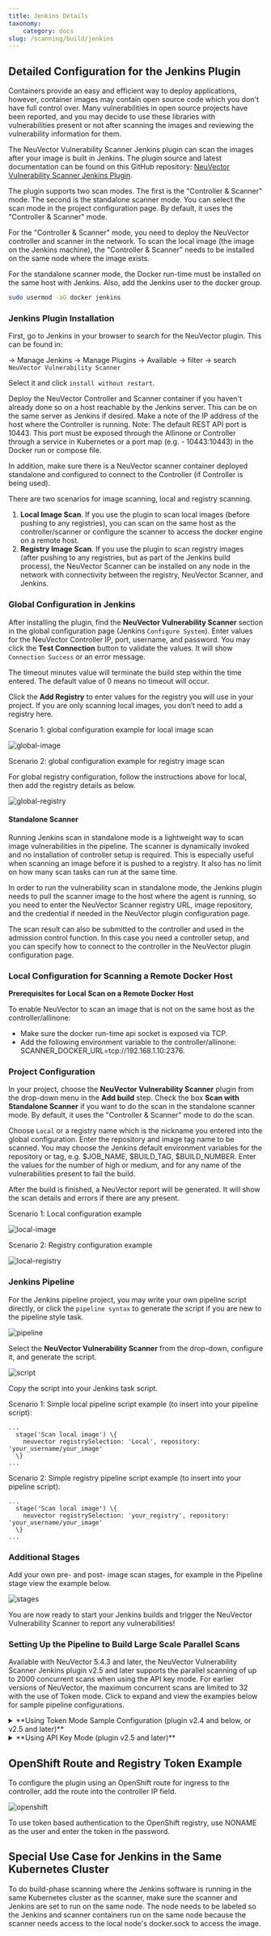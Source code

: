 ```yaml
---
title: Jenkins Details
taxonomy:
    category: docs
slug: /scanning/build/jenkins
---
```


## Detailed Configuration for the Jenkins Plugin

Containers provide an easy and efficient way to deploy applications, however, container images may contain open source code which you don't have full control over. Many vulnerabilities in open source projects have been reported, and you may decide to use these libraries with vulnerabilities present or not after scanning the images and reviewing the vulnerability information for them.

The NeuVector Vulnerability Scanner Jenkins plugin can scan the images after your image is built in Jenkins. The plugin source and latest documentation can be found on this GitHub repository: [NeuVector Vulnerability Scanner Jenkins Plugin](https://github.com/jenkinsci/neuvector-vulnerability-scanner-plugin).

The plugin supports two scan modes. The first is the "Controller & Scanner" mode. The second is the standalone scanner mode. You can select the scan mode in the project configuration page. By default, it uses the "Controller & Scanner" mode.

For the "Controller & Scanner" mode, you need to deploy the NeuVector controller and scanner in the network. To scan the local image (the image on the Jenkins machine), the "Controller & Scanner" needs to be installed on the same node where the image exists.

For the standalone scanner mode, the Docker run-time must be installed on the same host with Jenkins. Also, add the Jenkins user to the docker group.

```bash
sudo usermod -aG docker jenkins
```

### Jenkins Plugin Installation

First, go to Jenkins in your browser to search for the NeuVector plugin. This can be found in:

-&gt; Manage Jenkins -&gt; Manage Plugins -&gt; Available -&gt; filter -&gt; search `NeuVector Vulnerability Scanner`

Select it and click `install without restart`.

Deploy the NeuVector Controller and Scanner container if you haven't already done so on a host reachable by the Jenkins server. This can be on the same server as Jenkins if desired. Make a note of the IP address of the host where the Controller is running. Note: The default REST API port is 10443. This port must be exposed through the Allinone or Controller through a service in Kubernetes or a port map (e.g. - 10443:10443) in the Docker run or compose file.

In addition, make sure there is a NeuVector scanner container deployed standalone and configured to connect to the Controller (if Controller is being used).

There are two scenarios for image scanning, local and registry scanning.

1. <strong>Local Image Scan</strong>. If you use the plugin to scan local images (before pushing to any registries), you can scan on the same host as the controller/scanner or configure the scanner to access the docker engine on a remote host.
1. <strong>Registry Image Scan</strong>. If you use the plugin to scan registry images (after pushing to any registries, but as part of the Jenkins build process), the NeuVector Scanner can be installed on any node in the network with connectivity between the registry, NeuVector Scanner, and Jenkins.

### Global Configuration in Jenkins

After installing the plugin, find the **NeuVector Vulnerability Scanner** section in the global configuration page (Jenkins `Configure System`). Enter values for the NeuVector Controller IP, port, username, and password. You may click the **Test Connection** button to validate the values. It will show `Connection Success` or an error message.

The timeout minutes value will terminate the build step within the time entered. The default value of 0 means no timeout will occur.

Click the **Add Registry** to enter values for the registry you will use in your project. If you are only scanning local images, you don’t need to add a registry here.

Scenario 1: global configuration example for local image scan

![global-image](jenkins1a.png)

Scenario 2: global configuration example for registry image scan

For global registry configuration, follow the instructions above for local, then add the registry details as below.

![global-registry](registry_console.png)

#### Standalone Scanner

Running Jenkins scan in standalone mode is a lightweight way to scan image vulnerabilities in the pipeline. The scanner is dynamically invoked and no installation of controller setup is required. This is especially useful when scanning an image before it is pushed to a registry. It also has no limit on how many scan tasks can run at the same time.

In order to run the vulnerability scan in standalone mode, the Jenkins plugin needs to pull the scanner image to the host where the agent is running, so you need to enter the NeuVector Scanner registry URL, image repository, and the credential if needed in the NeuVector plugin configuration page.

The scan result can also be submitted to the controller and used in the admission control function. In this case you need a controller setup, and you can specify how to connect to the controller in the NeuVector plugin configuration page.

### Local Configuration for Scanning a Remote Docker Host

<strong>Prerequisites for Local Scan on a Remote Docker Host</strong>

To enable NeuVector to scan an image that is not on the same host as the controller/allinone:

+ Make sure the docker run-time api socket is exposed via TCP.
+ Add the following environment variable to the controller/allinone: SCANNER_DOCKER_URL=tcp://192.168.1.10:2376.

### Project Configuration

In your project, choose the **NeuVector Vulnerability Scanner** plugin from the drop-down menu in the **Add build** step. Check the box **Scan with Standalone Scanner** if you want to do the scan in the standalone scanner mode. By default, it uses the "Controller & Scanner" mode to do the scan.

Choose `Local` or a registry name which is the nickname you entered into the global configuration. Enter the repository and image tag name to be scanned. You may choose the Jenkins default environment variables for the repository or tag, e.g. $JOB_NAME, $BUILD_TAG, $BUILD_NUMBER. Enter the values for the number of high or medium, and for any name of the vulnerabilities present to fail the build.

After the build is finished, a NeuVector report will be generated. It will show the scan details and errors if there are any present.

Scenario 1: Local configuration example

![local-image](jenkins_local.png)

Scenario 2: Registry configuration example

![local-registry](jenkins_registry.png)

### Jenkins Pipeline

For the Jenkins pipeline project, you may write your own pipeline script directly, or click the `pipeline syntax` to generate the script if you are new to the pipeline style task.

![pipeline](jenkins5a.png)

Select the **NeuVector Vulnerability Scanner** from the drop-down, configure it, and generate the script.

![script](jenkins6a.png)

Copy the script into your Jenkins task script.

Scenario 1: Simple local pipeline script example (to insert into your pipeline script):

```shell
...
  stage('Scan local image') \{
    neuvector registrySelection: 'Local', repository: 'your_username/your_image'
  \}
...
```

Scenario 2: Simple registry pipeline script example (to insert into your pipeline script):

```shell
...
  stage('Scan local image') \{
    neuvector registrySelection: 'your_registry', repository: 'your_username/your_image'
  \}
...
```

### Additional Stages

Add your own pre- and post- image scan stages, for example in the Pipeline stage view the example below.

![stages](jenkins7a.png)

You are now ready to start your Jenkins builds and trigger the NeuVector Vulnerability Scanner to report any vulnerabilities!

### Setting Up the Pipeline to Build Large Scale Parallel Scans

Available with NeuVector 5.4.3 and later, the NeuVector Vulnerability Scanner Jenkins plugin v2.5 and later supports the parallel scanning of up to 2000 concurrent scans when using the API key mode. For earlier versions of NeuVector, the maximum concurrent scans are limited to 32 with the use of Token mode. Click to expand and view the examples below for sample pipeline configurations.

<details>
<summary> **Using Token Mode Sample Configuration (plugin v2.4 and below, or v2.5 and later)** </summary>
```shell
pipeline {
    agent any
    environment {
        REPO_NAME = 'your repo'
        REGISTRY_SELECTION = 'your registry'
        CONTROLLER = 'your controller'
        MAX_CONCURRENT_SCANS = 32
    }
    stages {
        stage('Parallel Vulnerability Scanning') {
            steps {
                script {
                    // There is a limit of 250 tags per list (by Jenkins) 
                    TAGS_LIST_PART1 = ["your tags"...]
                    TAGS_LIST_PART2 = ["your tags"...]
                    TAGS_LIST_PART3 = ["your tags"...]
                    TAGS_LIST_PART4 = ["your tags"...]
                    TAGS_LIST_PART5 = ["your tags"...]...
                    def allTags = TAGS_LIST_PART1 + TAGS_LIST_PART2 + TAGS_LIST_PART3 + TAGS_LIST_PART4 + TAGS_LIST_PART5
                    def batches = allTags.collate(MAX_CONCURRENT_SCANS.toInteger()) // Ensure MAX_CONCURRENT_SCANS is an integer
                    def batchCounter = 1                    for (batch in batches) {
                        stage("Batch ${batchCounter}") {
                            def scans = [:]
                            batch.each { tag ->
                                def currentTag = tag
                                scans["Scan ${currentTag}"] = {
                                    stage("Scan ${currentTag}") {
                                        neuvector(
                                            controllerEndpointUrlSelection: CONTROLLER,
                                            registrySelection: REGISTRY_SELECTION,
                                            repository: REPO_NAME,
                                            scanTimeout: 20,
                                            tag: "${currentTag}"
                                        )
                                        echo "Scan for tag ${currentTag} complete"
                                    }
                                }
                            }
                            parallel scans
                        }
                        batchCounter++
                    }
                }
            }
        }
    }
}
```
</details>

<details>
<summary> **Using API Key Mode (plugin v2.5 and later)** </summary>
```shell
pipeline {
    agent any
    environment {
        REPO_NAME = 'your repo'
        REGISTRY_SELECTION = 'your registry'
        CONTROLLER = 'your controller'
    }
    stages {
        stage('Parallel Vulnerability Scanning') {
            steps {
                script {
                    // There is a limit of 250 tags per list (by Jenkins) 
                    TAGS_LIST_PART1 = ["your tags"...]
                    TAGS_LIST_PART2 = ["your tags"...]
                    TAGS_LIST_PART3 = ["your tags"...]
                    TAGS_LIST_PART4 = ["your tags"...]
                    TAGS_LIST_PART5 = ["your tags"...]...
                    def allTags = TAGS_LIST_PART1 + TAGS_LIST_PART2 + TAGS_LIST_PART3 + TAGS_LIST_PART4 + TAGS_LIST_PART5
                    def scans = [:]
                    allTags.each { tag ->
                        def currentTag = tag
                        scans["Scan ${currentTag}"] = {
                            stage("Scan ${currentTag}") {
                                neuvector(
                                    controllerEndpointUrlSelection: CONTROLLER,
                                    registrySelection: REGISTRY_SELECTION,
                                    repository: REPO_NAME,
                                    scanTimeout: 20,
                                    tag: "${currentTag}"
                                )
                                echo "Scan for tag ${currentTag} complete"
                            }
                        }
                    }
                    parallel scans
                }
            }
        }
    }
}
```
</details>

## OpenShift Route and Registry Token Example

To configure the plugin using an OpenShift route for ingress to the controller, add the route into the controller IP field.

![openshift](rhos_jenkins_route.png)

To use token based authentication to the OpenShift registry, use NONAME as the user and enter the token in the password.

## Special Use Case for Jenkins in the Same Kubernetes Cluster

To do build-phase scanning where the Jenkins software is running in the same Kubernetes cluster as the scanner, make sure the scanner and Jenkins are set to run on the same node. The node needs to be labeled so the Jenkins and scanner containers run on the same node because the scanner needs access to the local node's docker.sock to access the image.
